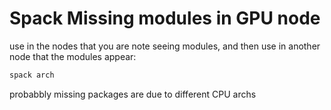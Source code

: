 # Spack Missing modules in GPU node

use in the nodes that you are note seeing modules, and then use in another node that the modules appear:

```jsx
spack arch
```

probabbly missing packages are due to different CPU archs